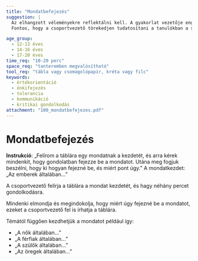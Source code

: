 ```yaml
---
title: "Mondatbefejezés"
suggestion: | 
  Az elhangzott véleményekre reflektálni kell. A gyakorlat vezetője engedje, hogy a csoport tagjai spontán módon megnyilatkozzanak, és kezdeményezzen érvelő csoportvitát az egymással ellentétes vélemény vallók között. 
  Fontos, hogy a csoportvezető törekedjen tudatosítani a tanulókban a sztereoitípiák és az ezekből is fakadó előítéletek veszélyeit. .

age_group:
  - 12-13 éves
  - 14-16 éves
  - 17-20 éves
time_req: "10-20 perc"
space_req: "tanteremben megvalósítható"
tool_req: "tábla vagy csomagolópapír, kréta vagy filc"
keywords: 
  - értékorientáció
  - önkifejezés
  - tolerancia
  - kommunikáció
  - kritikai gondolkodás
attachment: "100_mondatbefejezes.pdf"
---
```


# Mondatbefejezés

**Instrukció**: „Felírom a táblára egy mondatnak a kezdetét, és arra kérek mindenkit, hogy gondolatban fejezze be a mondatot. Utána meg fogjuk beszélni, hogy ki hogyan fejezné be, és miért pont úgy.” A mondatkezdet: „Az emberek általában…”

A csoportvezető felírja a táblára a mondat kezdetét, és hagy néhány percet gondolkodásra.

Mindenki elmondja és megindokolja, hogy miért úgy fejezné be a mondatot, ezeket a csoportvezető fel is írhatja a táblára.

Témától függően kezdhetjük a mondatot például így:

* „A nők általában…”
* „A férfiak általában…”
* „A szülők általában…”
* „Az öregek általában…”
  
  
